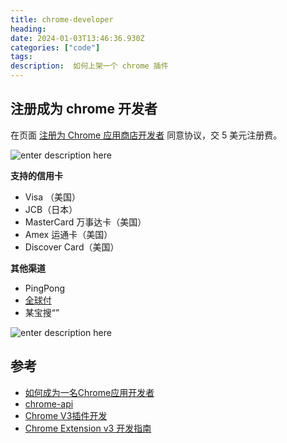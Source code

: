 ```yaml
---
title: chrome-developer
heading:  
date: 2024-01-03T13:46:36.930Z
categories: ["code"]
tags: 
description:  如何上架一个 chrome 插件
---
```


## 注册成为 chrome 开发者
在页面 [注册为 Chrome 应用商店开发者](https://chrome.google.com/webstore/devconsole/register) 同意协议，交 5 美元注册费。

![enter description here](https://cdn.sxy21.cn/static/imgs/1704290046289.png)

**支持的信用卡**
- Visa （美国）
- JCB（日本）
- MasterCard 万事达卡（美国）
- Amex  运通卡（美国）
- Discover Card（美国）

**其他渠道**
- PingPong
- [全球付](https://www.globalcash.hk/gc4-app-pc/)
- 某宝搜“”

![enter description here](https://cdn.sxy21.cn/static/imgs/1704297266970.png)


## 参考
- [如何成为一名Chrome应用开发者](https://aliqin.github.io/2016-04-03-chrome-ext-dev/)
- [chrome-api](https://developer.chrome.com/docs/extensions/reference/api/runtime?hl=zh-cn)
- [Chrome V3插件开发](https://juejin.cn/post/7173567493871501325)
- [Chrome Extension v3 开发指南](https://segmentfault.com/a/1190000042851130)